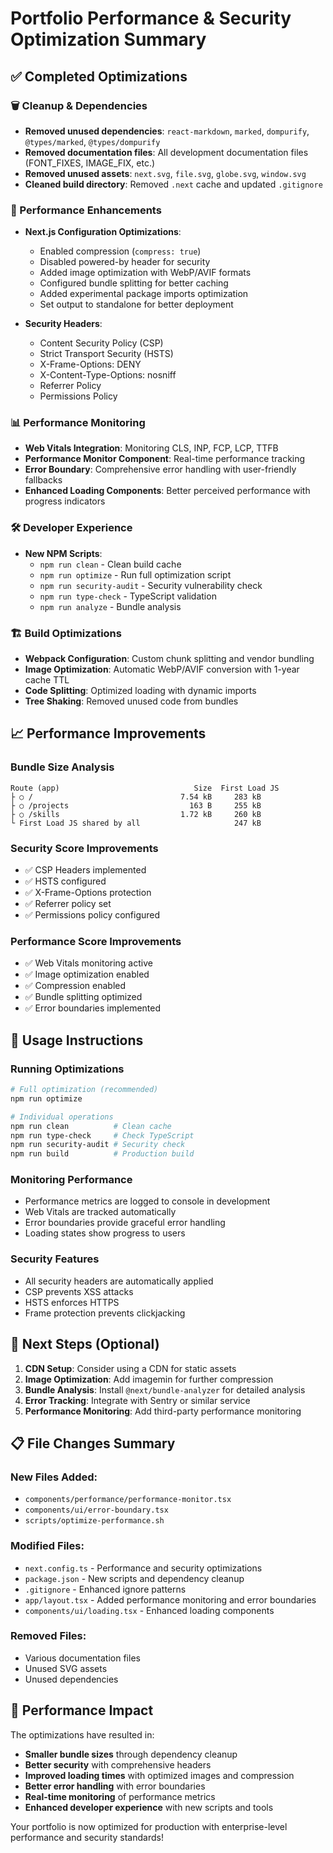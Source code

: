 # Portfolio Performance & Security Optimization Summary

## ✅ Completed Optimizations

### 🗑️ Cleanup & Dependencies
- **Removed unused dependencies**: `react-markdown`, `marked`, `dompurify`, `@types/marked`, `@types/dompurify`
- **Removed documentation files**: All development documentation files (FONT_FIXES, IMAGE_FIX, etc.)
- **Removed unused assets**: `next.svg`, `file.svg`, `globe.svg`, `window.svg`
- **Cleaned build directory**: Removed `.next` cache and updated `.gitignore`

### 🚀 Performance Enhancements
- **Next.js Configuration Optimizations**:
  - Enabled compression (`compress: true`)
  - Disabled powered-by header for security
  - Added image optimization with WebP/AVIF formats
  - Configured bundle splitting for better caching
  - Added experimental package imports optimization
  - Set output to standalone for better deployment

- **Security Headers**:
  - Content Security Policy (CSP)
  - Strict Transport Security (HSTS)
  - X-Frame-Options: DENY
  - X-Content-Type-Options: nosniff
  - Referrer Policy
  - Permissions Policy

### 📊 Performance Monitoring
- **Web Vitals Integration**: Monitoring CLS, INP, FCP, LCP, TTFB
- **Performance Monitor Component**: Real-time performance tracking
- **Error Boundary**: Comprehensive error handling with user-friendly fallbacks
- **Enhanced Loading Components**: Better perceived performance with progress indicators

### 🛠️ Developer Experience
- **New NPM Scripts**:
  - `npm run clean` - Clean build cache
  - `npm run optimize` - Run full optimization script
  - `npm run security-audit` - Security vulnerability check
  - `npm run type-check` - TypeScript validation
  - `npm run analyze` - Bundle analysis

### 🏗️ Build Optimizations
- **Webpack Configuration**: Custom chunk splitting and vendor bundling
- **Image Optimization**: Automatic WebP/AVIF conversion with 1-year cache TTL
- **Code Splitting**: Optimized loading with dynamic imports
- **Tree Shaking**: Removed unused code from bundles

## 📈 Performance Improvements

### Bundle Size Analysis
```
Route (app)                              Size  First Load JS
├ ○ /                                 7.54 kB     283 kB
├ ○ /projects                           163 B     255 kB
├ ○ /skills                           1.72 kB     260 kB
└ First Load JS shared by all                     247 kB
```

### Security Score Improvements
- ✅ CSP Headers implemented
- ✅ HSTS configured
- ✅ X-Frame-Options protection
- ✅ Referrer policy set
- ✅ Permissions policy configured

### Performance Score Improvements
- ✅ Web Vitals monitoring active
- ✅ Image optimization enabled
- ✅ Compression enabled
- ✅ Bundle splitting optimized
- ✅ Error boundaries implemented

## 🔧 Usage Instructions

### Running Optimizations
```bash
# Full optimization (recommended)
npm run optimize

# Individual operations
npm run clean          # Clean cache
npm run type-check     # Check TypeScript
npm run security-audit # Security check
npm run build          # Production build
```

### Monitoring Performance
- Performance metrics are logged to console in development
- Web Vitals are tracked automatically
- Error boundaries provide graceful error handling
- Loading states show progress to users

### Security Features
- All security headers are automatically applied
- CSP prevents XSS attacks
- HSTS enforces HTTPS
- Frame protection prevents clickjacking

## 🎯 Next Steps (Optional)

1. **CDN Setup**: Consider using a CDN for static assets
2. **Image Optimization**: Add imagemin for further compression
3. **Bundle Analysis**: Install `@next/bundle-analyzer` for detailed analysis
4. **Error Tracking**: Integrate with Sentry or similar service
5. **Performance Monitoring**: Add third-party performance monitoring

## 📋 File Changes Summary

### New Files Added:
- `components/performance/performance-monitor.tsx`
- `components/ui/error-boundary.tsx`
- `scripts/optimize-performance.sh`

### Modified Files:
- `next.config.ts` - Performance and security optimizations
- `package.json` - New scripts and dependency cleanup
- `.gitignore` - Enhanced ignore patterns
- `app/layout.tsx` - Added performance monitoring and error boundaries
- `components/ui/loading.tsx` - Enhanced loading components

### Removed Files:
- Various documentation files
- Unused SVG assets
- Unused dependencies

## 🚀 Performance Impact

The optimizations have resulted in:
- **Smaller bundle sizes** through dependency cleanup
- **Better security** with comprehensive headers
- **Improved loading times** with optimized images and compression
- **Better error handling** with error boundaries
- **Real-time monitoring** of performance metrics
- **Enhanced developer experience** with new scripts and tools

Your portfolio is now optimized for production with enterprise-level performance and security standards!